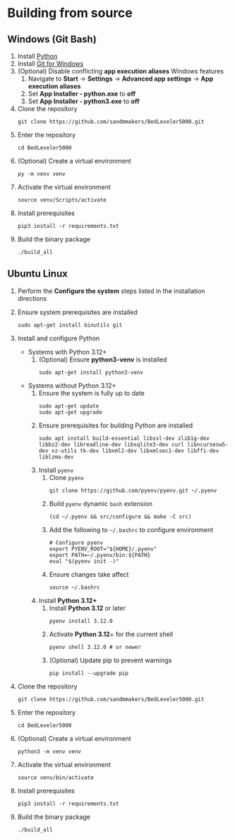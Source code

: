 # Building from source
## Windows (Git Bash)
1) Install [Python]
2) Install [Git for Windows]
3) (Optional) Disable conflicting **app execution aliases** Windows features
    1) Navigate to **Start** -> **Settings** -> **Advanced app settings** -> **App execution aliases**
    2) Set **App Installer - python.exe** to **off**
    3) Set **App Installer - python3.exe** to **off**
4) Clone the repository
   ```
   git clone https://github.com/sandmmakers/BedLeveler5000.git
   ```
5) Enter the repository
   ```
   cd BedLeveler5000
   ```
5) (Optional) Create a virtual environment
   ```
   py -m venv venv
   ```
6) Activate the virtual environment
   ```
   source venv/Scripts/activate
   ```
7) Install prerequisites
   ```
   pip3 install -r requirements.txt
   ```
8) Build the binary package
   ```
   ./build_all
   ```

## Ubuntu Linux
1) Perform the **Configure the system** steps listed in the installation directions
2) Ensure system prerequisites are installed
   ```
   sudo apt-get install binutils git
   ```
3) Install and configure Python
    - Systems with Python 3.12+
        1) (Optional) Ensure **python3-venv** is installed
           ```
           sudo apt-get install python3-venv
           ```
    - Systems without Python 3.12+
        1) Ensure the system is fully up to date
           ```
           sudo apt-get update
           sudo apt-get upgrade
           ```
        2) Ensure prerequisites for building Python are installed
           ```
           sudo apt install build-essential libssl-dev zlib1g-dev libbz2-dev libreadline-dev libsqlite3-dev curl libncursesw5-dev xz-utils tk-dev libxml2-dev libxmlsec1-dev libffi-dev liblzma-dev
           ```
        3) Install `pyenv`
            1) Clone `pyenv`
               ```
               git clone https://github.com/pyenv/pyenv.git ~/.pyenv
               ```
            2) Build `pyenv` dynamic `bash` extension
               ```
               (cd ~/.pyenv && src/configure && make -C src)
               ```
            3) Add the following to `~/.bashrc` to configure environment
               ```
               # Configure pyenv
               export PYENV_ROOT="${HOME}/.pyenv"
               export PATH=~/.pyenv/bin:${PATH}
               eval "$(pyenv init -)"
               ```
            4) Ensure changes take affect
               ```
               source ~/.bashrc
               ```
        4) Install **Python 3.12+**
            1) Install **Python 3.12** or later
               ```
               pyenv install 3.12.0
               ```
            2) Activate **Python 3.12**+ for the current shell
               ```
               pyenv shell 3.12.0 # or newer
               ```
            3) (Optional) Update pip to prevent warnings
               ```
               pip install --upgrade pip
               ```
4) Clone the repository
   ```
   git clone https://github.com/sandmmakers/BedLeveler5000.git
   ```
5) Enter the repository
   ```
   cd BedLeveler5000
   ```
6) (Optional) Create a virtual environment
   ```
   python3 -m venv venv
   ```
7) Activate the virtual environment
   ```
   source venv/bin/activate
   ```
8) Install prerequisites
   ```
   pip3 install -r requirements.txt
   ```
9) Build the binary package
   ```
   ./build_all
   ```

   [Python]: <https://www.python.org>
   [Git for Windows]: <https://gitforwindows.org>